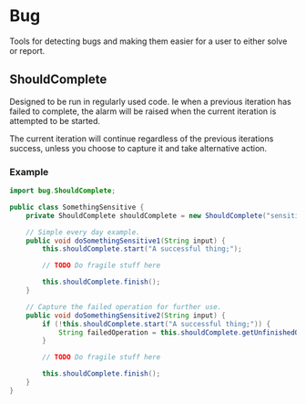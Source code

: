# Bug

Tools for detecting bugs and making them easier for a user to either solve or report.

## ShouldComplete

Designed to be run in regularly used code. Ie when a previous iteration has failed to complete, the alarm will be raised when the current iteration is attempted to be started.

The current iteration will continue regardless of the previous iterations success, unless you choose to capture it and take alternative action.

### Example

```java
import bug.ShouldComplete;

public class SomethingSensitive {
    private ShouldComplete shouldComplete = new ShouldComplete("sensitive thing");

    // Simple every day example.
    public void doSomethingSensitive1(String input) {
        this.shouldComplete.start("A successful thing;");

        // TODO Do fragile stuff here

        this.shouldComplete.finish();
    }

    // Capture the failed operation for further use.
    public void doSomethingSensitive2(String input) {
        if (!this.shouldComplete.start("A successful thing;")) {
            String failedOperation = this.shouldComplete.getUnfinishedOperation();
        }

        // TODO Do fragile stuff here

        this.shouldComplete.finish();
    }
}
```
